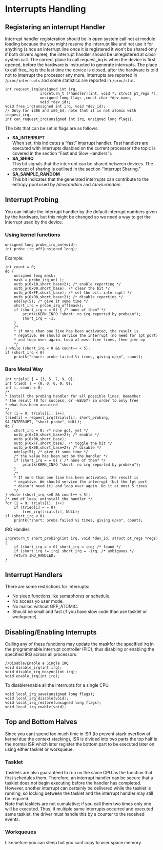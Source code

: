 # Interrupts Handling
## Registering an interrupt Handler
Interrupt handler registeration should be in _open_ system call not at module loading because the you might reserve the interrupt like and not use it for anything (since an interrupt line once it is registered it won't be shared only if both drivers agree), the interrupt handler should be unregistered at _close_ system call. The correct place to call request_irq is when the device is first opened, before the hardware is instructed to generate interrupts. The place to call free_irq is the last  time the device is closed, after the hardware is told not to interrupt the processor any more. Interrupts are reported in `/proc/interrupts` and some statistics are reported in `/proc/stat`.
```
int request_irq(unsigned int irq, 
                irqreturn_t (*handler)(int, void *, struct pt_regs *),
                unsigned long flags ,const char *dev_name,
                void *dev_id);
void free_irq(unsigned int irq, void *dev_id);
// Only for i386 and x86_64, note that it is not atomic with request_irq.
int can_request_irq(unsigned int irq, unsigned long flags);
```
The bits that can be set in flags are as follows:
* **SA_INTERRUPT**<br>
When set, this indicates a “fast” interrupt handler. Fast handlers are executed with interrupts disabled on the current processor (the topic is covered in the section
“Fast and Slow Handlers”).
* **SA_SHIRQ**<br>
This bit signals that the interrupt can be shared between devices. The concept of sharing is outlined in the section “Interrupt Sharing.”
* **SA_SAMPLE_RANDOM**<br>
This bit indicates that the generated interrupts can contribute to the entropy pool used by _/dev/random_ and _/dev/urandom_. 

## Interrupt Probing
You can initiate the interrupt handler by the default interrupt numbers given by the hardware, but this might be changed so we need a way to get the interrupt used by the device.
### Using kernel functions

```
unsigned long probe_irq_on(void);
int probe_irq_off(unsigned long);
```
Example:
```
int count = 0;
do {
    unsigned long mask;
    mask = probe_irq_on( );
    outb_p(0x10,short_base+2); /* enable reporting */
    outb_p(0x00,short_base); /* clear the bit */
    outb_p(0xFF,short_base); /* set the bit: interrupt! */
    outb_p(0x00,short_base+2); /* disable reporting */
    udelay(5); /* give it some time */
    short_irq = probe_irq_off(mask);
    if (short_irq = = 0) { /* none of them? */
        printk(KERN_INFO "short: no irq reported by probe\n");
        short_irq = -1;
    }
    /*
    * if more than one line has been activated, the result is
    * negative. We should service the interrupt (no need for lpt port)
    * and loop over again. Loop at most five times, then give up
    */
} while (short_irq < 0 && count++ < 5);
if (short_irq < 0)
    printk("short: probe failed %i times, giving up\n", count);
```

### Bare Metal Way

```
int trials[ ] = {3, 5, 7, 9, 0};
int tried[ ] = {0, 0, 0, 0, 0};
int i, count = 0;
/*
* install the probing handler for all possible lines. Remember
* the result (0 for success, or -EBUSY) in order to only free
* what has been acquired
*/
for (i = 0; trials[i]; i++)
tried[i] = request_irq(trials[i], short_probing,
SA_INTERRUPT, "short probe", NULL);
do {
    short_irq = 0; /* none got, yet */
    outb_p(0x10,short_base+2); /* enable */
    outb_p(0x00,short_base);
    outb_p(0xFF,short_base); /* toggle the bit */
    outb_p(0x00,short_base+2); /* disable */
    udelay(5); /* give it some time */
    /* the value has been set by the handler */
    if (short_irq = = 0) { /* none of them? */
        printk(KERN_INFO "short: no irq reported by probe\n");
    }
    /*
    * If more than one line has been activated, the result is
    * negative. We should service the interrupt (but the lpt port
    * doesn't need it) and loop over again. Do it at most 5 times
    */
} while (short_irq <=0 && count++ < 5);
/* end of loop, uninstall the handler */
for (i = 0; trials[i]; i++)
    if (tried[i] = = 0)
        free_irq(trials[i], NULL);
if (short_irq < 0)
    printk("short: probe failed %i times, giving up\n", count);
```
IRQ Handler:
```
irqreturn_t short_probing(int irq, void *dev_id, struct pt_regs *regs)
{
    if (short_irq = = 0) short_irq = irq; /* found */
    if (short_irq != irq) short_irq = -irq; /* ambiguous */
    return IRQ_HANDLED;
}
```
## Interrupt Handlers
There are some restrictions for interrupts:
* No sleep functions like semaphores or schedule.
* No access yo user mode.
* No malloc without GFP_ATOMIC.
* Should be small and fast (if you have slow code than use tasklet or workqueue).

## Disabling/Enabling Interrupts
Calling any of these functions may update the maskfor the specified irq in the programmable interrupt controller (PIC), thus disabling or enabling the specified IRQ across all processors.
```
//Disable/Enable a Single IRQ
void disable_irq(int irq);
void disable_irq_nosync(int irq);
void enable_irq(int irq);
```
To disable/enable all the interrupts for a single CPU.
```
void local_irq_save(unsigned long flags);
void local_irq_disable(void);
void local_irq_restore(unsigned long flags);
void local_irq_enable(void);
```
## Top and Bottom Halves

Since you cant spend too much time in ISR (to prevent stack overflow of kernel due the context stacking), ISR is divided into two parts the top half is the normal ISR which later register the bottom part to be executed later on using either tasklet or workqueue.

### Tasklet 
Tasklets are also guaranteed to run on the same CPU as the function that first schedules them. Therefore, an interrupt handler can be secure that a tasklet does not begin executing before the handler has completed. However, another interrupt can certainly
be delivered while the tasklet is running, so locking between the tasklet and the interrupt handler may still be required. <br>
Note that tasklets are not cumulative; if you call them two times only one will be executed. Thus, if multiple same interrupts occurred and executed same tasklet, the driver must handle this by a counter to the received events.
### Workqueues
Like before you can sleep but you cant copy to user space memory.